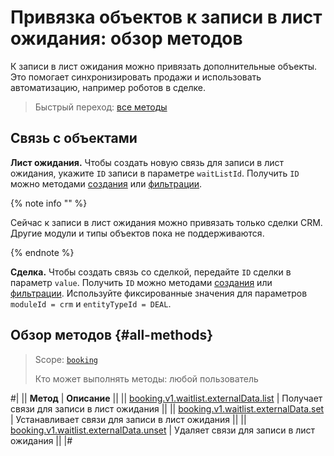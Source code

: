 # Привязка объектов к записи в лист ожидания: обзор методов

К записи в лист ожидания можно привязать дополнительные объекты. Это помогает синхронизировать продажи и использовать автоматизацию, например роботов в сделке.

> Быстрый переход: [все методы](#all-methods)

## Связь с объектами

**Лист ожидания.** Чтобы создать новую связь для записи в лист ожидания, укажите `ID` записи в параметре `waitListId`. Получить `ID` можно методами [создания](../booking-v1-waitlist-add.md) или [фильтрации](../booking-v1-waitlist-list.md).

{% note info "" %}

Сейчас к записи в лист ожидания можно привязать только сделки CRM. Другие модули и типы объектов пока не поддерживаются.

{% endnote %}

**Сделка.** Чтобы создать связь со сделкой, передайте `ID` сделки в параметр `value`. Получить `ID` можно методами [создания](../../../crm/deals/crm-deal-add.md) или [фильтрации](../../../crm/deals/crm-deal-list.md). Используйте фиксированные значения для параметров `moduleId = crm` и `entityTypeId = DEAL`.

## Обзор методов {#all-methods}

> Scope: [`booking`](../../../scopes/permissions)
>
> Кто может выполнять методы: любой пользователь

#|
|| **Метод** | **Описание** ||
|| [booking.v1.waitlist.externalData.list](./booking-v1-waitlist-externaldata-list.md) | Получает связи для записи в лист ожидания ||
|| [booking.v1.waitlist.externalData.set](./booking-v1-waitlist-externaldata-set.md) | Устанавливает связи для записи в лист ожидания ||
|| [booking.v1.waitlist.externalData.unset](./booking-v1-waitlist-externaldata-unset.md) | Удаляет связи для записи в лист ожидания ||
|#
